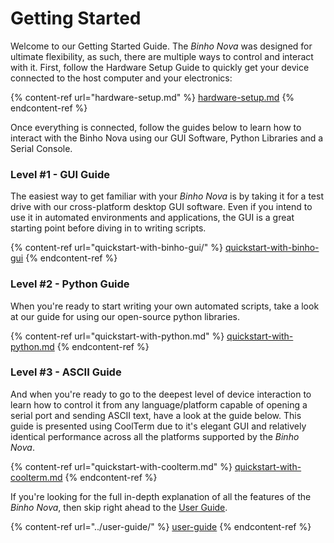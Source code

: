 # Getting Started

Welcome to our Getting Started Guide. The _Binho Nova_ was designed for ultimate flexibility, as such, there are multiple ways to control and interact with it. First, follow the Hardware Setup Guide to quickly get your device connected to the host computer and your electronics:

{% content-ref url="hardware-setup.md" %}
[hardware-setup.md](hardware-setup.md)
{% endcontent-ref %}

Once everything is connected, follow the guides below to learn how to interact with the Binho Nova using our GUI Software, Python Libraries and a Serial Console.

### Level #1 - GUI Guide

The easiest way to get familiar with your _Binho Nova_ is by taking it for a test drive with our cross-platform desktop GUI software. Even if you intend to use it in automated environments and applications, the GUI is a great starting point before diving in to writing scripts.

{% content-ref url="quickstart-with-binho-gui/" %}
[quickstart-with-binho-gui](quickstart-with-binho-gui/)
{% endcontent-ref %}

### Level #2 - Python Guide

When you're ready to start writing your own automated scripts, take a look at our guide for using our open-source python libraries.

{% content-ref url="quickstart-with-python.md" %}
[quickstart-with-python.md](quickstart-with-python.md)
{% endcontent-ref %}

### Level #3 - ASCII Guide

And when you're ready to go to the deepest level of device interaction to learn how to control it from any language/platform capable of opening a serial port and sending ASCII text, have a look at the guide below. This guide is presented using CoolTerm due to it's elegant GUI and relatively identical performance across all the platforms supported by the _Binho Nova_.

{% content-ref url="quickstart-with-coolterm.md" %}
[quickstart-with-coolterm.md](quickstart-with-coolterm.md)
{% endcontent-ref %}

If you're looking for the full in-depth explanation of all the features of the _Binho Nova_, then skip right ahead to the [User Guide](../user-guide/).

{% content-ref url="../user-guide/" %}
[user-guide](../user-guide/)
{% endcontent-ref %}
